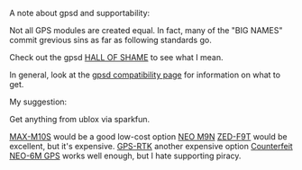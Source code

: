 A note about gpsd and supportability:

Not all GPS modules are created equal.  In fact, many of the "BIG NAMES" commit grevious sins as far as following standards go.

Check out the gpsd [HALL OF SHAME](https://gpsd.io/hall-of-shame.html) to see what I mean.

In general, look at the [gpsd compatibility page](https://gpsd.io/hardware.html) for information on what to get.

My suggestion:

Get anything from ublox via sparkfun.

[MAX-M10S](https://www.sparkfun.com/products/18037) would be a good low-cost option
[NEO M9N](https://www.sparkfun.com/products/17285)
[ZED-F9T](https://www.sparkfun.com/products/18774) would be excellent, but it's expensive.
[GPS-RTK](https://www.sparkfun.com/products/16481) another expensive option
[Counterfeit NEO-6M GPS](https://www.amazon.com/dp/B07P8YMVNT?th=1) works well enough, but I hate supporting piracy.
